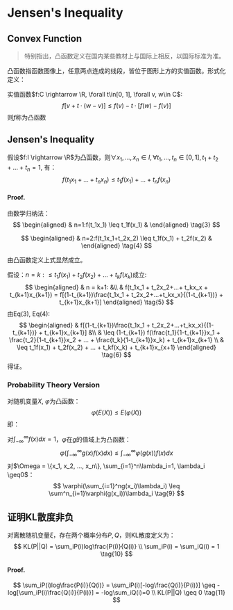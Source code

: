 # Jensen's Inequality



## Convex Function 

>  特别指出，凸函数定义在国内某些教材上与国际上相反，以国际标准为准。

凸函数指函数图像上，任意两点连成的线段，皆位于图形上方的实值函数。形式化定义：

实值函数$f:C \rightarrow \R, \forall t\in[0, 1], \forall v, w\in C$:
$$
f[v + t·(w-v)] \leq f(v) - t·[f(w) - f(v)] \tag{1}
$$
 则$f$称为凸函数



## Jensen's Inequality

假设$f:I \rightarrow \R$为凸函数，则$\forall x_1, ..., x_n\in I, \forall t_1, ..., t_n\in[0, 1], t_1+t_2+...+t_n=1$, 有：
$$
f(t_1x_1+...+t_nx_n) \leq t_1f(x_1)+...+t_nf(x_n) \tag{2}
$$

#### Proof.

由数学归纳法：
$$
\begin{aligned}
& n=1:f(t_1x_1) \leq t_1f(x_1) &
\end{aligned}
\tag{3}
$$

$$
\begin{aligned}
& n=2:f(t_1x_1+t_2x_2) \leq t_1f(x_1) + t_2f(x_2) &
\end{aligned}
\tag{4}
$$

由凸函数定义上式显然成立。

假设：$n=k: \leq t_1f(x_1)+t_2f(x_2)+...+t_kf(x_k)$成立:
$$
\begin{aligned}
& n = k+1: &\\
& f(t_1x_1 + t_2x_2+...+ t_kx_x + t_{k+1}x_{k+1}) = f[(1-t_{k+1})\frac{t_1x_1 + t_2x_2+...+t_kx_x}{(1-t_{k+1})} + t_{k+1}x_{k+1}]
\end{aligned} \tag{5}
$$
由Eq(3), Eq(4):
$$
\begin{aligned}
& f[(1-t_{k+1})\frac{t_1x_1 + t_2x_2+...+t_kx_x}{(1-t_{k+1})} + t_{k+1}x_{k+1}]  &\\
& \leq (1-t_{k+1}) f(\frac{t_1}{1-t_{k+1}}x_1 + \frac{t_2}{1-t_{k+1}}x_2 + ... + \frac{t_k}{1-t_{k+1}}x_k) + t_{k+1}x_{k+1} \\
& \leq t_1f(x_1) + t_2f(x_2) + ... + t_kf(x_k) + t_{k+1}x_{x+1}
\end{aligned} \tag{6}
$$
得证。



### Probability Theory Version

对随机变量$X$, $\varphi$为凸函数：
$$
\varphi(E(X)) \leq E(\varphi(X)) \tag{7}
$$
即：

对$\int^\infty_{-\infty}f(x)dx = 1$，$\varphi$在$g$的值域上为凸函数：
$$
\varphi(\int^\infty_{-\infty}g(x)f(x)dx) \leq \int^\infty_{-\infty}\varphi(g(x))f(x)dx \tag{8}
$$
对$\Omega = \{x_1, x_2, ..., x_n\}, \sum_{i=1}^n\lambda_i=1, \lambda_i \geq0$：
$$
\varphi(\sum_{i=1}^ng(x_i)\lambda_i) \leq \sum^n_{i=1}\varphi(g(x_i))\lambda_i \tag{9}
$$

## 证明KL散度非负

对离散随机变量$\xi$，存在两个概率分布$P,Q$，则KL散度定义为：
$$
KL(P||Q) = \sum_iP(i)log\frac{P(i)}{Q(i)} \\
\sum_iP(i) = \sum_iQ(i) = 1 \tag{10}
$$

#### Proof.

$$
\sum_iP(i)log\frac{P(i)}{Q(i)} = \sum_iP(i)[-log\frac{Q(i)}{P(i)}] \geq -log[\sum_iP(i)\frac{Q(i)}{P(i)}] = -log\sum_iQ(i)=0 \\
KL(P||Q) \geq 0
\tag{11}
$$

